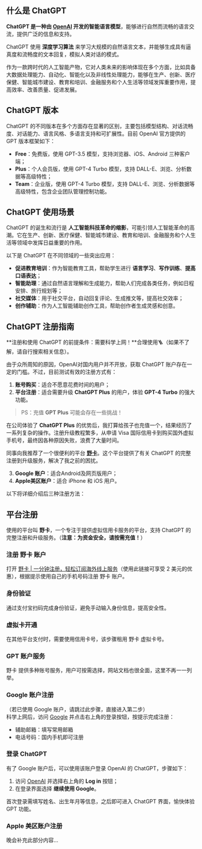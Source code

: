 ## 什么是 ChatGPT

**ChatGPT 是一种由 [OpenAI](https://openai.com/) 开发的智能语言模型**，能够进行自然而流畅的语言交流，提供广泛的信息和支持。

ChatGPT 使用 **深度学习算法** 来学习大规模的自然语言文本，并能够生成具有逼真度和流畅度的文本回复，模拟人类对话的模式。

作为一款跨时代的人工智能产物，它对人类未来的影响体现在多个方面，比如具备大数据处理能力、自动化、智能化以及非线性处理能力，能够在生产、创新、医疗保健、智能城市建设、教育和培训、金融服务和个人生活等领域发挥重要作用，提高效率、改善质量、促进发展。

## ChatGPT 版本

ChatGPT 的不同版本在多个方面存在显著的区别，主要包括模型结构、对话流畅度、对话能力、语言风格、多语言支持和可扩展性。目前 OpenAI 官方提供的 GPT 版本框架如下：

- **Free**：免费版，使用 GPT-3.5 模型，支持浏览器、iOS、Android 三种客户端；
- **Plus**：个人会员版，使用 GPT-4 Turbo 模型，支持 DALL-E、浏览、分析数据等高级特性；
- **Team**：企业版，使用 GPT-4 Turbo 模型，支持 DALL-E、浏览、分析数据等高级特性，包含企业团队管理控制功能。

## ChatGPT 使用场景

ChatGPT 的诞生和流行是 **人工智能科技革命的缩影**，可能引领人工智能革命的高潮。它在生产、创新、医疗保健、智能城市建设、教育和培训、金融服务和个人生活等领域中发挥日益重要的作用。

以下是 ChatGPT 在不同领域的一些突出应用：

- **促进教育培训**：作为智能教育工具，帮助学生进行 **语言学习**、**写作训练**、**提高口语表达**；
- **智能助理**：通过自然语言理解和生成能力，帮助人们完成各类任务，例如日程安排、旅行规划等；
- **社交媒体**：用于社交平台，自动回复评论、生成推文等，提高社交效率；
- **创作辅助**：作为人工智能辅助创作工具，帮助创作者生成灵感和创意。

## ChatGPT 注册指南

**注册和使用 ChatGPT 的前提条件：需要科学上网！**合理使用🪜（如果不了解，请自行搜索相关信息）。

由于众所周知的原因，OpenAI对国内用户并不开放，获取 ChatGPT 账户存在一定的门槛。不过，目前测试有效的注册方式有：

1. **账号购买**：适合不愿意花费时间的用户；
2. **平台注册**：适合需要升级 **ChatGPT Plus** 的用户，体验 **GPT-4 Turbo** 的强大功能。

> PS：充值 **GPT Plus** 可能会存在一些挑战！

在公司体验了 **ChatGPT Plus** 的优势后，我打算给孩子也充值一个，结果经历了一系列复杂的操作。注册升级教程繁多，从申请 Visa 国际信用卡到购买国外虚拟手机号，最终因各种原因失败，浪费了大量时间。

同事向我推荐了一个很便利的平台 **[野卡](https://bit.ly/bewildcard)**。这个平台提供了有关 ChatGPT 的完整注册到升级服务，解决了我之前的困扰。

3. **Google 账户**：适合Android及网页版用户；
4. **Apple美区账户**：适合 iPhone 和 iOS 用户。

以下将详细介绍后三种注册方法：

## 平台注册

使用的平台叫 **野卡**，一个专注于提供虚拟信用卡服务的平台，支持 ChatGPT 的完整注册和升级服务。（**注意：为资金安全，请按需充值！**）

### 注册 野卡 账户

打开 [野卡 | 一分钟注册，轻松订阅海外线上服务](https://bit.ly/bewildcard)（使用此链接可享受 2 美元的优惠），根据提示使用自己的手机号码注册 野卡 账户。

### 身份验证

通过支付宝扫码完成身份验证，避免手动输入身份信息，提高安全性。

### 虚拟卡开通

在其他平台支付时，需要使用信用卡号，该步骤租用 野卡 虚拟卡号。

### GPT 账户服务

野卡 提供多种账号服务，用户可按需选择，网站文档也很全面，这里不再一一列举。

### Google 账户注册

（若已使用 Google 账户，请跳过此步骤，直接进入第二步）  
科学上网后，访问 [Google](https://www.google.com/) 并点击右上角的登录按钮，按提示完成注册：

- 辅助邮箱：填写常用邮箱  
- 电话号码：国内手机即可注册  

### 登录 ChatGPT

有了 Google 账户后，可以使用该账户登录 OpenAI 的 ChatGPT，步骤如下：

1. 访问 [OpenAI](https://openai.com/) 并选择右上角的 **Log in** 按钮；
2. 在登录界面选择 **继续使用 Google**。

首次登录需填写姓名、出生年月等信息，之后即可进入 ChatGPT 界面，愉快体验 GPT 功能。

### Apple 美区账户注册

晚会补充此部分内容...